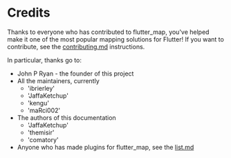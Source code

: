 # Credits

Thanks to everyone who has contributed to flutter\_map, you've helped make it one of the most popular mapping solutions for Flutter! If you want to contribute, see the [contributing.md](contributing.md "mention") instructions.

In particular, thanks go to:

* John P Ryan - the founder of this project
* All the maintainers, currently
  * 'ibrierley'
  * 'JaffaKetchup'
  * 'kengu'
  * 'maRci002'
* The authors of this documentation
  * 'JaffaKetchup'
  * 'themisir'
  * 'comatory'
* Anyone who has made plugins for flutter\_map, see the [list.md](plugins/list.md "mention")
